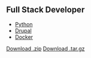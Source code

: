 ## Full Stack Developer

<section id="introduction" class="clearfix">
 
  * <a href="">Python</a>
  * <a href="">Drupal</a>
  * <a href="">Docker</a>
  
</section>


<section id="links" class="clearfix">        
  <a href="https://github.com/pages-themes/tactile/zipball/master" id="download-zip" class="button"><span>Download .zip</span></a>
  <a href="https://github.com/pages-themes/tactile/tarball/master" id="download-tar-gz" class="button"><span>Download .tar.gz</span></a>
</section>
